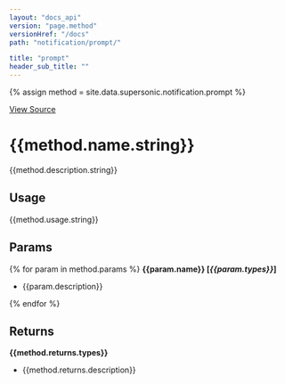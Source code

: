 ```yaml
---
layout: "docs_api"
version: "page.method"
versionHref: "/docs"
path: "notification/prompt/"

title: "prompt"
header_sub_title: ""
---
```


{% assign method = site.data.supersonic.notification.prompt %}

[View Source]({{method.source_link}})

# {{method.name.string}}

{{method.description.string}}

## Usage
{{method.usage.string}}

## Params
{% for param in method.params %}
  <strong>{{param.name}} [<em>{{param.types}}</em>]</strong>
  <ul>
  <li>{{param.description}}</li>
  </ul>

{% endfor %}

## Returns
<strong>{{method.returns.types}}</strong>
<ul>
<li>{{method.returns.description}}</li>
</ul>